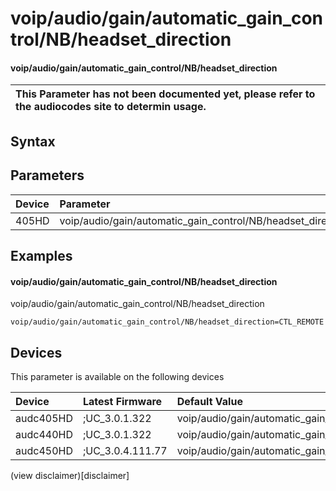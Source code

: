 ﻿---
description: voip/audio/gain/automatic_gain_control/NB/headset_direction
search: false
---

# voip/audio/gain/automatic_gain_control/NB/headset_direction

#### voip/audio/gain/automatic_gain_control/NB/headset_direction


| This Parameter has not been documented yet, please refer to the audiocodes site to determin usage.  | 
| :--- |

## Syntax

## Parameters
|Device|Parameter|value|Description|
|:---|:---|:---|:---|
| 405HD | voip/audio/gain/automatic_gain_control/NB/headset_direction |  |  |

## Examples
#### voip/audio/gain/automatic_gain_control/NB/headset_direction

voip/audio/gain/automatic_gain_control/NB/headset_direction

```
voip/audio/gain/automatic_gain_control/NB/headset_direction=CTL_REMOTE
```

## Devices
This parameter is available on the following devices

| Device | Latest Firmware | Default Value |
|:---|:---|:---|
| audc405HD | ;UC_3.0.1.322 | voip/audio/gain/automatic_gain_control/NB/headset_direction=CTL_REMOTE 
| audc440HD | ;UC_3.0.1.322 | voip/audio/gain/automatic_gain_control/NB/headset_direction=CTL_REMOTE 
| audc450HD | ;UC_3.0.4.111.77 | voip/audio/gain/automatic_gain_control/NB/headset_direction=CTL_REMOTE 

(view disclaimer)[disclaimer]
